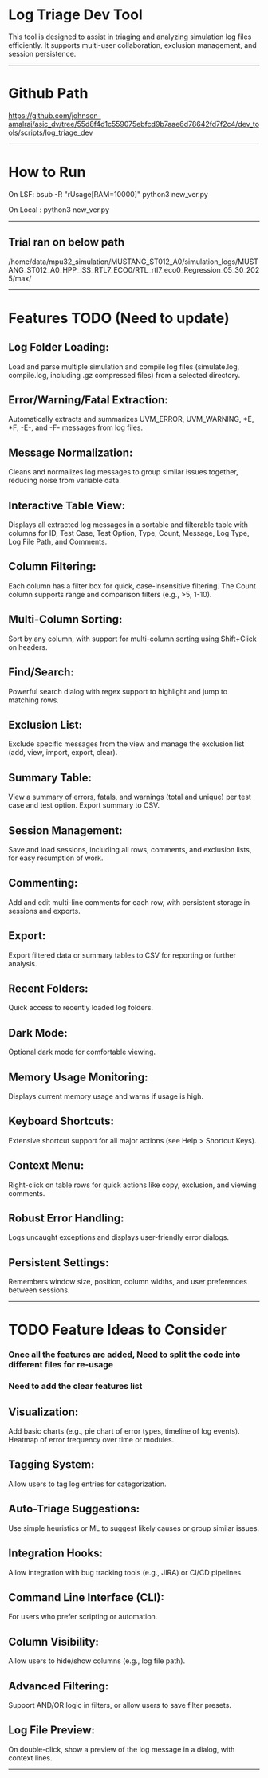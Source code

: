 # Log Triage Dev Tool

This tool is designed to assist in triaging and analyzing simulation log files efficiently. It supports multi-user collaboration, exclusion management, and session persistence.

--------------------------------------------------------------------------------------------------------------------------------------------------------

# Github Path

https://github.com/johnson-amalraj/asic_dv/tree/55d8f4d1c559075ebfcd9b7aae6d78642fd7f2c4/dev_tools/scripts/log_triage_dev

--------------------------------------------------------------------------------------------------------------------------------------------------------

#  How to Run

On LSF: bsub -R "rUsage[RAM=10000]" python3 new_ver.py

On Local : python3 new_ver.py

--------------------------------------------------------------------------------------------------------------------------------------------------------

## Trial ran on below path
/home/data/mpu32_simulation/MUSTANG_ST012_A0/simulation_logs/MUSTANG_ST012_A0_HPP_ISS_RTL7_ECO0/RTL_rtl7_eco0_Regression_05_30_2025/max/

--------------------------------------------------------------------------------------------------------------------------------------------------------

# Features TODO (Need to update)

## Log Folder Loading: 
Load and parse multiple simulation and compile log files (simulate.log, compile.log, including .gz compressed files) from a selected directory.
## Error/Warning/Fatal Extraction: 
Automatically extracts and summarizes UVM_ERROR, UVM_WARNING, *E, *F, -E-, and -F- messages from log files.
## Message Normalization: 
Cleans and normalizes log messages to group similar issues together, reducing noise from variable data.
## Interactive Table View: 
Displays all extracted log messages in a sortable and filterable table with columns for ID, Test Case, Test Option, Type, Count, Message, Log Type, Log File Path, and Comments.
## Column Filtering: 
Each column has a filter box for quick, case-insensitive filtering. The Count column supports range and comparison filters (e.g., >5, 1-10).
## Multi-Column Sorting: 
Sort by any column, with support for multi-column sorting using Shift+Click on headers.
## Find/Search: 
Powerful search dialog with regex support to highlight and jump to matching rows.
## Exclusion List: 
Exclude specific messages from the view and manage the exclusion list (add, view, import, export, clear).
## Summary Table: 
View a summary of errors, fatals, and warnings (total and unique) per test case and test option. Export summary to CSV.
## Session Management: 
Save and load sessions, including all rows, comments, and exclusion lists, for easy resumption of work.
## Commenting: 
Add and edit multi-line comments for each row, with persistent storage in sessions and exports.
## Export: 
Export filtered data or summary tables to CSV for reporting or further analysis.
## Recent Folders: 
Quick access to recently loaded log folders.
## Dark Mode: 
Optional dark mode for comfortable viewing.
## Memory Usage Monitoring: 
Displays current memory usage and warns if usage is high.
## Keyboard Shortcuts: 
Extensive shortcut support for all major actions (see Help > Shortcut Keys).
## Context Menu: 
Right-click on table rows for quick actions like copy, exclusion, and viewing comments.
## Robust Error Handling: 
Logs uncaught exceptions and displays user-friendly error dialogs.
## Persistent Settings: 
Remembers window size, position, column widths, and user preferences between sessions.

--------------------------------------------------------------------------------------------------------------------------------------------------------
  
# TODO Feature Ideas to Consider

### Once all the features are added, Need to split the code into different files for re-usage
### Need to add the clear features list

## Visualization:
Add basic charts (e.g., pie chart of error types, timeline of log events).
Heatmap of error frequency over time or modules.

## Tagging System: 
Allow users to tag log entries for categorization.

## Auto-Triage Suggestions: 
Use simple heuristics or ML to suggest likely causes or group similar issues.

## Integration Hooks: 
Allow integration with bug tracking tools (e.g., JIRA) or CI/CD pipelines.

## Command Line Interface (CLI): 
For users who prefer scripting or automation.

## Column Visibility: 
Allow users to hide/show columns (e.g., log file path).

## Advanced Filtering: 
Support AND/OR logic in filters, or allow users to save filter presets.

## Log File Preview: 
On double-click, show a preview of the log message in a dialog, with context lines.

--------------------------------------------------------------------------------------------------------------------------------------------------------
